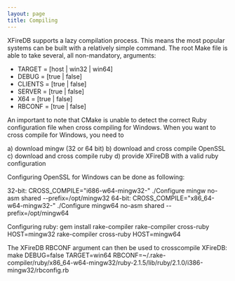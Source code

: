 ```yaml
---
layout: page
title: Compiling
---
```


XFireDB supports a lazy compilation process. This means the most
popular systems can be built with a relatively simple command. The
root Make file is able to take several, all non-mandatory, arguments:

* TARGET = [host | win32 | win64]
* DEBUG = [true | false]
* CLIENTS = [true | false]
* SERVER = [true | false]
* X64 = [true | false]
* RBCONF = [true | false]

An important to note that CMake is unable to detect the correct Ruby configuration
file when cross compiling for Windows. When you want to cross compile for Windows, you
need to

a) download mingw (32 or 64 bit)
b) download and cross compile OpenSSL
c) download and cross compile ruby
d) provide XFireDB with a valid ruby configuration

Configuring OpenSSL for Windows can be done as following:

32-bit:
	CROSS_COMPILE="i686-w64-mingw32-" ./Configure mingw no-asm shared --prefix=/opt/mingw32
64-bit:
	CROSS_COMPILE="x86_64-w64-mingw32-" ./Configure mingw64 no-asm shared --prefix=/opt/mingw64

Configuring ruby:
	gem install rake-compiler
	rake-compiler cross-ruby HOST=mingw32
	rake-compiler cross-ruby HOST=mingw64

The XFireDB RBCONF argument can then be used to crosscompile XFireDB:
	make DEBUG=false TARGET=win64 RBCONF=~/.rake-compiler/ruby/x86_64-w64-mingw32/ruby-2.1.5/lib/ruby/2.1.0/i386-mingw32/rbconfig.rb
